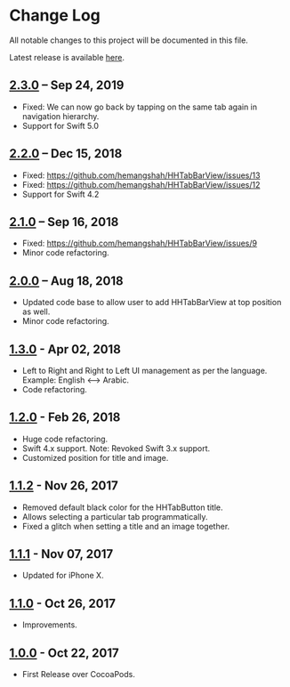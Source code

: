 # Change Log

All notable changes to this project will be documented in this file.

Latest release is available [here](https://github.com/hemangshah/HHTabBarView/releases/latest).

## [2.3.0](https://github.com/hemangshah/HHTabBarView/releases/tag/2.3.0) – Sep 24, 2019
- Fixed: We can now go back by tapping on the same tab again in navigation hierarchy.
- Support for Swift 5.0

## [2.2.0](https://github.com/hemangshah/HHTabBarView/releases/tag/2.2.0) – Dec 15, 2018
- Fixed: https://github.com/hemangshah/HHTabBarView/issues/13
- Fixed: https://github.com/hemangshah/HHTabBarView/issues/12
- Support for Swift 4.2

## [2.1.0](https://github.com/hemangshah/HHTabBarView/releases/tag/2.1.0) – Sep 16, 2018
- Fixed: https://github.com/hemangshah/HHTabBarView/issues/9
- Minor code refactoring.

## [2.0.0](https://github.com/hemangshah/HHTabBarView/releases/tag/2.0.0) – Aug 18, 2018
- Updated code base to allow user to add HHTabBarView at top position as well.
- Minor code refactoring.

## [1.3.0](https://github.com/hemangshah/HHTabBarView/releases/tag/1.3.0) - Apr 02, 2018
- Left to Right and Right to Left UI management as per the language. Example: English <–> Arabic.
- Code refactoring.

## [1.2.0](https://github.com/hemangshah/HHTabBarView/releases/tag/1.2.0) - Feb 26, 2018
- Huge code refactoring.
- Swift 4.x support. Note: Revoked Swift 3.x support.
- Customized position for title and image.

## [1.1.2](https://github.com/hemangshah/HHTabBarView/releases/tag/1.1.2) - Nov 26, 2017
- Removed default black color for the HHTabButton title.
- Allows selecting a particular tab programmatically.
- Fixed a glitch when setting a title and an image together.

## [1.1.1](https://github.com/hemangshah/HHTabBarView/releases/tag/1.1.1) - Nov 07, 2017
- Updated for iPhone X.

## [1.1.0](https://github.com/hemangshah/HHTabBarView/releases/tag/1.1.0) - Oct 26, 2017
- Improvements.

## [1.0.0](https://github.com/hemangshah/HHTabBarView/releases/tag/1.0.0) - Oct 22, 2017
- First Release over CocoaPods.
